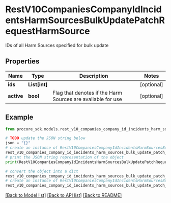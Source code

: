 # RestV10CompaniesCompanyIdIncidentsHarmSourcesBulkUpdatePatchRequestHarmSource

IDs of all Harm Sources specified for bulk update

## Properties

Name | Type | Description | Notes
------------ | ------------- | ------------- | -------------
**ids** | **List[int]** |  | [optional] 
**active** | **bool** | Flag that denotes if the Harm Sources are available for use | [optional] 

## Example

```python
from procore_sdk.models.rest_v10_companies_company_id_incidents_harm_sources_bulk_update_patch_request_harm_source import RestV10CompaniesCompanyIdIncidentsHarmSourcesBulkUpdatePatchRequestHarmSource

# TODO update the JSON string below
json = "{}"
# create an instance of RestV10CompaniesCompanyIdIncidentsHarmSourcesBulkUpdatePatchRequestHarmSource from a JSON string
rest_v10_companies_company_id_incidents_harm_sources_bulk_update_patch_request_harm_source_instance = RestV10CompaniesCompanyIdIncidentsHarmSourcesBulkUpdatePatchRequestHarmSource.from_json(json)
# print the JSON string representation of the object
print(RestV10CompaniesCompanyIdIncidentsHarmSourcesBulkUpdatePatchRequestHarmSource.to_json())

# convert the object into a dict
rest_v10_companies_company_id_incidents_harm_sources_bulk_update_patch_request_harm_source_dict = rest_v10_companies_company_id_incidents_harm_sources_bulk_update_patch_request_harm_source_instance.to_dict()
# create an instance of RestV10CompaniesCompanyIdIncidentsHarmSourcesBulkUpdatePatchRequestHarmSource from a dict
rest_v10_companies_company_id_incidents_harm_sources_bulk_update_patch_request_harm_source_from_dict = RestV10CompaniesCompanyIdIncidentsHarmSourcesBulkUpdatePatchRequestHarmSource.from_dict(rest_v10_companies_company_id_incidents_harm_sources_bulk_update_patch_request_harm_source_dict)
```
[[Back to Model list]](../README.md#documentation-for-models) [[Back to API list]](../README.md#documentation-for-api-endpoints) [[Back to README]](../README.md)


